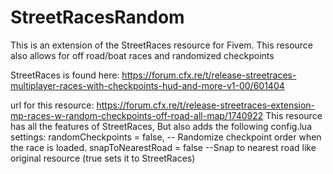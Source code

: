 # StreetRacesRandom
This is an extension of the StreetRaces resource for Fivem. This resource also allows for off road/boat races and randomized checkpoints

StreetRaces is found here: https://forum.cfx.re/t/release-streetraces-multiplayer-races-with-checkpoints-hud-and-more-v1-00/601404

url for this resource: https://forum.cfx.re/t/release-streetraces-extension-mp-races-w-random-checkpoints-off-road-all-map/1740922
This resource has all the features of StreetRaces,
But also adds the following config.lua settings:
randomCheckpoints = false,			 -- Randomize checkpoint order when the race is loaded.
snapToNearestRoad = false			 --Snap to nearest road like original resource (true sets it to StreetRaces)
